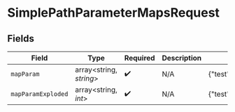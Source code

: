 # SimplePathParameterMapsRequest


## Fields

| Field                             | Type                              | Required                          | Description                       | Example                           |
| --------------------------------- | --------------------------------- | --------------------------------- | --------------------------------- | --------------------------------- |
| `mapParam`                        | array<string, *string*>           | :heavy_check_mark:                | N/A                               | {"test":"value","test2":"value2"} |
| `mapParamExploded`                | array<string, *int*>              | :heavy_check_mark:                | N/A                               | {"test":1,"test2":2}              |